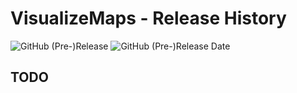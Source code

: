 # VisualizeMaps - Release History

![GitHub (Pre-)Release](https://img.shields.io/github/v/release/IO-AERO/VisualizeMaps?include_prereleases)
![GitHub (Pre-)Release Date](https://img.shields.io/github/release-date-pre/KonnexionsGmbh/VisualizeMaps)

## TODO
